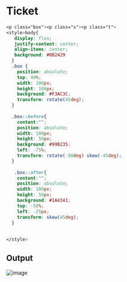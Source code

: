 # Ticket

```css
<p class="box"><p class="s"><p class="t">
<style>body{
   display: flex;
   justify-content: center;
   align-items: center;
   background: #0B2429
  }
  .box {
    position: absolute;
    top: 40%;
    width: 100px;
    height: 100px;
    background: #F3AC3C;
    transform: rotate(45deg);
  }
  
  .box::before{
    content:"";
    position: absolute;
    width: 100px;
    height: 50px;
    background: #998235;
    left: -75%;
    transform: rotate(-90deg) skew(-45deg);
  }
  
   .box::after{
    content:"";
    position: absolute;
    width: 100px;
    height: 50px;
    background: #1A4341;
    top: -50%;
    left: -25px;
    transform: skew(45deg);
  }
  
  
</style>
  ```
  
  
## Output

![image](https://user-images.githubusercontent.com/26904087/121185574-d2552b00-c883-11eb-9229-a8edcfc8f506.png)

